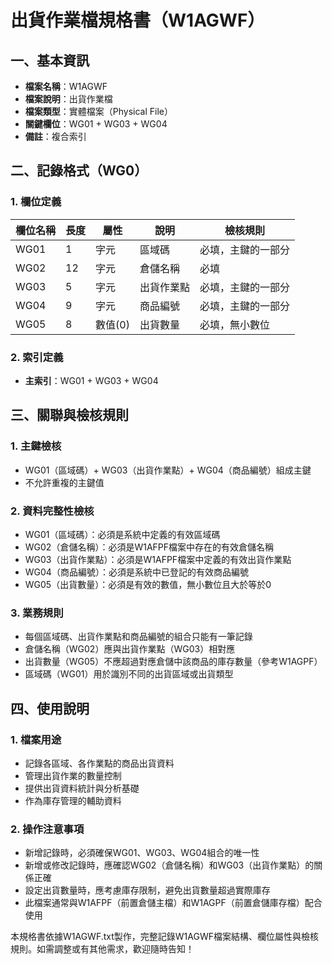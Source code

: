 # 出貨作業檔規格書（W1AGWF）

## 一、基本資訊
- **檔案名稱**：W1AGWF
- **檔案說明**：出貨作業檔
- **檔案類型**：實體檔案（Physical File）
- **關鍵欄位**：WG01 + WG03 + WG04
- **備註**：複合索引

## 二、記錄格式（WG0）

### 1. 欄位定義
| 欄位名稱 | 長度 | 屬性 | 說明 | 檢核規則 |
|----------|------|------|------|----------|
| WG01     | 1    | 字元 | 區域碼 | 必填，主鍵的一部分 |
| WG02     | 12   | 字元 | 倉儲名稱 | 必填 |
| WG03     | 5    | 字元 | 出貨作業點 | 必填，主鍵的一部分 |
| WG04     | 9    | 字元 | 商品編號 | 必填，主鍵的一部分 |
| WG05     | 8    | 數值(0) | 出貨數量 | 必填，無小數位 |

### 2. 索引定義
- **主索引**：WG01 + WG03 + WG04

## 三、關聯與檢核規則

### 1. 主鍵檢核
- WG01（區域碼）+ WG03（出貨作業點）+ WG04（商品編號）組成主鍵
- 不允許重複的主鍵值

### 2. 資料完整性檢核
- WG01（區域碼）：必須是系統中定義的有效區域碼
- WG02（倉儲名稱）：必須是W1AFPF檔案中存在的有效倉儲名稱
- WG03（出貨作業點）：必須是W1AFPF檔案中定義的有效出貨作業點
- WG04（商品編號）：必須是系統中已登記的有效商品編號
- WG05（出貨數量）：必須是有效的數值，無小數位且大於等於0

### 3. 業務規則
- 每個區域碼、出貨作業點和商品編號的組合只能有一筆記錄
- 倉儲名稱（WG02）應與出貨作業點（WG03）相對應
- 出貨數量（WG05）不應超過對應倉儲中該商品的庫存數量（參考W1AGPF）
- 區域碼（WG01）用於識別不同的出貨區域或出貨類型

## 四、使用說明

### 1. 檔案用途
- 記錄各區域、各作業點的商品出貨資料
- 管理出貨作業的數量控制
- 提供出貨資料統計與分析基礎
- 作為庫存管理的輔助資料

### 2. 操作注意事項
- 新增記錄時，必須確保WG01、WG03、WG04組合的唯一性
- 新增或修改記錄時，應確認WG02（倉儲名稱）和WG03（出貨作業點）的關係正確
- 設定出貨數量時，應考慮庫存限制，避免出貨數量超過實際庫存
- 此檔案通常與W1AFPF（前置倉儲主檔）和W1AGPF（前置倉儲庫存檔）配合使用

本規格書依據W1AGWF.txt製作，完整記錄W1AGWF檔案結構、欄位屬性與檢核規則。如需調整或有其他需求，歡迎隨時告知！ 